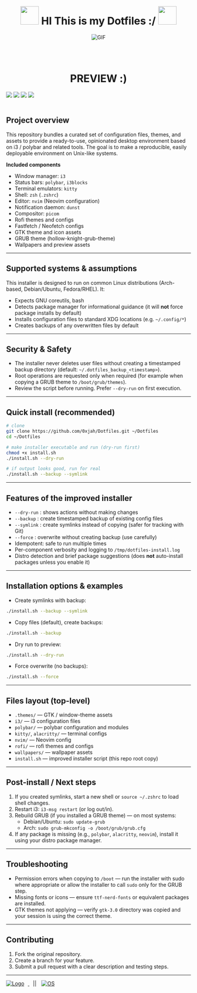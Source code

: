 <h1 align="center">
      <img src="preview/shigure-ui-dance.gif" width="50">
    HI This is my Dotfiles :/
      <img src="preview/nagatoro-laughing.gif" width="50">
  </h1>
<p align="center">
  <img align="center" src="preview/hugs.gif" alt="GIF" />
  
</p>
  <br>
  <br>
  <h1 align="center">PREVIEW :)</h1>
  <img src="preview/first">
  <img src="preview/second">
  <img src="preview/third">
  <img src='preview/Showcase.gif'>
 <br>
  <br>

## Project overview

This repository bundles a curated set of configuration files, themes, and assets to provide a ready-to-use, opinionated desktop environment based on i3 / polybar and related tools. The goal is to make a reproducible, easily deployable environment on Unix-like systems.

**Included components**
- Window manager: `i3`
- Status bars: `polybar`, `i3blocks`
- Terminal emulators: `kitty`
- Shell: `zsh` (`.zshrc`)
- Editor: `nvim` (Neovim configuration)
- Notification daemon: `dunst`
- Compositor: `picom`
- Rofi themes and configs
- Fastfetch / Neofetch configs
- GTK theme and icon assets
- GRUB theme (hollow-knight-grub-theme)
- Wallpapers and preview assets

---

## Supported systems & assumptions

This installer is designed to run on common Linux distributions (Arch-based, Debian/Ubuntu, Fedora/RHEL). It:
- Expects GNU coreutils, bash
- Detects package manager for informational guidance (it will **not** force package installs by default)
- Installs configuration files to standard XDG locations (e.g. `~/.config/*`)
- Creates backups of any overwritten files by default

---

## Security & Safety

- The installer never deletes user files without creating a timestamped backup directory (default: `~/.dotfiles_backup_<timestamp>`).
- Root operations are requested only when required (for example when copying a GRUB theme to `/boot/grub/themes`).
- Review the script before running. Prefer `--dry-run` on first execution.

---

## Quick install (recommended)

```bash
# clone
git clone https://github.com/0xjah/Dotfiles.git ~/Dotfiles
cd ~/Dotfiles

# make installer executable and run (dry-run first)
chmod +x install.sh
./install.sh --dry-run

# if output looks good, run for real
./install.sh --backup --symlink
```

---

## Features of the improved installer

- `--dry-run` : shows actions without making changes
- `--backup`  : create timestamped backup of existing config files
- `--symlink` : create symlinks instead of copying (safer for tracking with Git)
- `--force`   : overwrite without creating backup (use carefully)
- Idempotent: safe to run multiple times
- Per-component verbosity and logging to `/tmp/dotfiles-install.log`
- Distro detection and brief package suggestions (does **not** auto-install packages unless you enable it)

---

## Installation options & examples

- Create symlinks with backup:
```bash
./install.sh --backup --symlink
```

- Copy files (default), create backups:
```bash
./install.sh --backup
```

- Dry run to preview:
```bash
./install.sh --dry-run
```

- Force overwrite (no backups):
```bash
./install.sh --force
```

---

## Files layout (top-level)

- `.themes/` — GTK / window-theme assets  
- `i3/` — i3 configuration files  
- `polybar/` — polybar configuration and modules  
- `kitty/`, `alacritty/` — terminal configs  
- `nvim/` — Neovim config  
- `rofi/` — rofi themes and configs  
- `wallpapers/` — wallpaper assets  
- `install.sh` — improved installer script (this repo root copy)

---

## Post-install / Next steps

1. If you created symlinks, start a new shell or `source ~/.zshrc` to load shell changes.
2. Restart i3: `i3-msg restart` (or log out/in).
3. Rebuild GRUB (if you installed a GRUB theme) — on most systems:
   - Debian/Ubuntu: `sudo update-grub`
   - Arch: `sudo grub-mkconfig -o /boot/grub/grub.cfg`
4. If any package is missing (e.g., `polybar`, `alacritty`, `neovim`), install it using your distro package manager.

---

## Troubleshooting

- Permission errors when copying to `/boot` — run the installer with sudo where appropriate or allow the installer to call `sudo` only for the GRUB step.
- Missing fonts or icons — ensure `ttf-nerd-fonts` or equivalent packages are installed.
- GTK themes not applying — verify `gtk-3.0` directory was copied and your session is using the correct theme.

---

## Contributing

1. Fork the original repository.
2. Create a branch for your feature.
3. Submit a pull request with a clear description and testing steps.

---

  <a href="https://archlinux.org/" target="_blank">
    <img alt="Logo" title="Logo" src="/preview/logo.png" style="margin-right: 10px;" />
  </a>
  <span style="margin: 0 10px;">||</span>
  <a href="https://i3wm.org/" target="_blank">
    <img src="https://img.shields.io/static/v1?label=ARCH&message=I3&color=7393B3&labelColor=black" alt="OS" />
  </a>
</h1>
